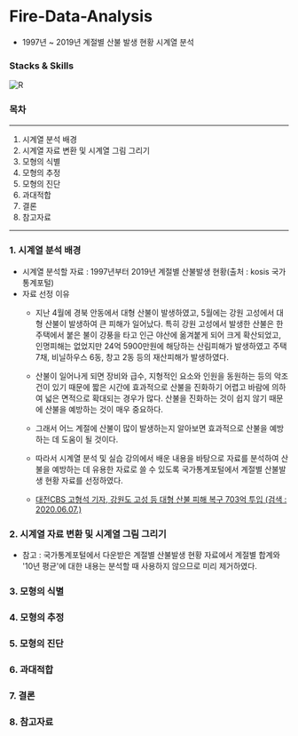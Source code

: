 # Fire-Data-Analysis
- 1997년 ~ 2019년 계절별 산불 발생 현황 시계열 분석

### Stacks & Skills
<img alt="R" src ="https://img.shields.io/badge/R-276DC3.svg?&style=for-the-badge&logo=R&logoColor=white"/>

### 목차
---
1. 시계열 분석 배경
2. 시계열 자료 변환 및 시계열 그림 그리기
3. 모형의 식별
4. 모형의 추정
5. 모형의 진단
6. 과대적합
7. 결론
8. 참고자료
---

### 1. 시계열 분석 배경
- 시계열 분석할 자료 : 1997년부터 2019년 계절별 산불발생 현황(출처 : kosis 국가통계포털)
- 자료 선정 이유
  - 지난 4월에 경북 안동에서 대형 산불이 발생하였고, 5월에는 강원 고성에서 대형 산불이 발생하여 큰 피해가 일어났다. 특히 강원 고성에서 발생한 산불은 한 주택에서 붙은 불이 강풍을 타고 인근 야산에 옮겨붙게 되어 크게 확산되었고, 인명피해는 없었지만 24억 5900만원에 해당하는 산림피해가 발생하였고 주택 7채, 비닐하우스 6동, 창고 2동 등의 재산피해가 발생하였다.
  - 산불이 일어나게 되면 장비와 급수, 지형적인 요소와 인원을 동원하는 등의 악조건이 있기 때문에 짧은 시간에 효과적으로 산불을 진화하기 어렵고 바람에 의하여 넓은 면적으로 확대되는 경우가 많다. 산불을 진화하는 것이 쉽지 않기 때문에 산불을 예방하는 것이 매우 중요하다.

  - 그래서 어느 계절에 산불이 많이 발생하는지 알아보면 효과적으로 산불을 예방하는 데 도움이 될 것이다.

  - 따라서 시계열 분석 및 실습 강의에서 배운 내용을 바탕으로 자료를 분석하여 산불을 예방하는 데 유용한 자료로 쓸 수 있도록 국가통계포털에서 계절별 산불발생 현황 자료를 선정하였다.

  - [대전CBS 고형석 기자, 강원도 고성 등 대형 산불 피해 복구 703억 투입  (검색 : 2020.06.07.)](https://www.nocutnews.co.kr/news/5353254)

### 2. 시계열 자료 변환 및 시계열 그림 그리기
- 참고 : 국가통계포털에서 다운받은 계절별 산불발생 현황 자료에서 계절별 합계와 '10년 평균'에 대한 내용는 분석할 때 사용하지 않으므로 미리 제거하였다.


### 3. 모형의 식별

### 4. 모형의 추정

### 5. 모형의 진단

### 6. 과대적합

### 7. 결론

### 8. 참고자료
